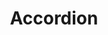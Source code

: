 ---
layout: pattern.njk
tags: 
    - legacy_components_fr
key: accordion-legacy_fr
title: Accordion
parent: legacy_components_fr
image: legacy/overview/accordion.webp
keywords: 
order: 10
availablelanguages: 
    - de
    - en
---